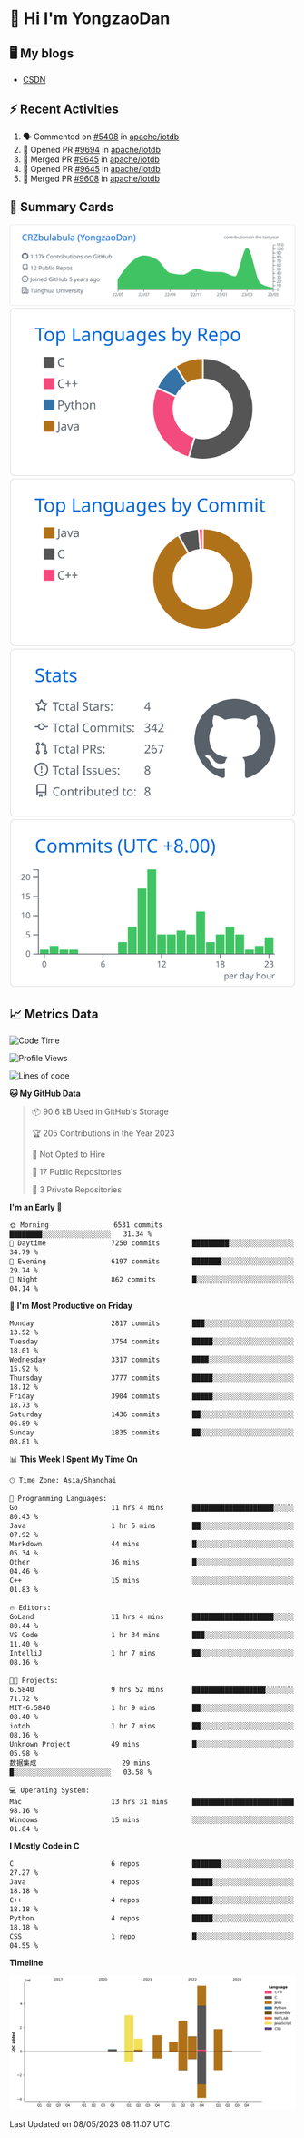 # 👋 Hi I'm YongzaoDan

## 🖥 My blogs
  + [CSDN](https://blog.csdn.net/CRZbulabula?type=blog)

## ⚡ Recent Activities
<!--START_SECTION:activity-->
1. 🗣 Commented on [#5408](https://github.com/apache/iotdb/issues/5408) in [apache/iotdb](https://github.com/apache/iotdb)
2. 💪 Opened PR [#9694](https://github.com/apache/iotdb/pull/9694) in [apache/iotdb](https://github.com/apache/iotdb)
3. 🎉 Merged PR [#9645](https://github.com/apache/iotdb/pull/9645) in [apache/iotdb](https://github.com/apache/iotdb)
4. 💪 Opened PR [#9645](https://github.com/apache/iotdb/pull/9645) in [apache/iotdb](https://github.com/apache/iotdb)
5. 🎉 Merged PR [#9608](https://github.com/apache/iotdb/pull/9608) in [apache/iotdb](https://github.com/apache/iotdb)
<!--END_SECTION:activity-->

## 🎑 Summary Cards

[![](https://raw.githubusercontent.com/CRZbulabula/CRZbulabula/main/profile-summary-card-output/github/0-profile-details.svg)](https://github.com/vn7n24fzkq/github-profile-summary-cards)
[![](https://raw.githubusercontent.com/CRZbulabula/CRZbulabula/main/profile-summary-card-output/github/1-repos-per-language.svg)](https://github.com/vn7n24fzkq/github-profile-summary-cards) [![](https://raw.githubusercontent.com/CRZbulabula/CRZbulabula/main/profile-summary-card-output/github/2-most-commit-language.svg)](https://github.com/vn7n24fzkq/github-profile-summary-cards)
[![](https://raw.githubusercontent.com/CRZbulabula/CRZbulabula/main/profile-summary-card-output/github/3-stats.svg)](https://github.com/vn7n24fzkq/github-profile-summary-cards) [![](https://raw.githubusercontent.com/CRZbulabula/CRZbulabula/main/profile-summary-card-output/github/4-productive-time.svg)](https://github.com/vn7n24fzkq/github-profile-summary-cards)

## 📈 Metrics Data

<!--START_SECTION:waka-->
![Code Time](http://img.shields.io/badge/Code%20Time-107%20hrs%2011%20mins-blue)

![Profile Views](http://img.shields.io/badge/Profile%20Views-6-blue)

![Lines of code](https://img.shields.io/badge/From%20Hello%20World%20I%27ve%20Written-17.5%20million%20lines%20of%20code-blue)

**🐱 My GitHub Data** 

> 📦 90.6 kB Used in GitHub's Storage 
 > 
> 🏆 205 Contributions in the Year 2023
 > 
> 🚫 Not Opted to Hire
 > 
> 📜 17 Public Repositories 
 > 
> 🔑 3 Private Repositories 
 > 
**I'm an Early 🐤** 

```text
🌞 Morning                6531 commits        ████████░░░░░░░░░░░░░░░░░   31.34 % 
🌆 Daytime                7250 commits        █████████░░░░░░░░░░░░░░░░   34.79 % 
🌃 Evening                6197 commits        ███████░░░░░░░░░░░░░░░░░░   29.74 % 
🌙 Night                  862 commits         █░░░░░░░░░░░░░░░░░░░░░░░░   04.14 % 
```
📅 **I'm Most Productive on Friday** 

```text
Monday                   2817 commits        ███░░░░░░░░░░░░░░░░░░░░░░   13.52 % 
Tuesday                  3754 commits        █████░░░░░░░░░░░░░░░░░░░░   18.01 % 
Wednesday                3317 commits        ████░░░░░░░░░░░░░░░░░░░░░   15.92 % 
Thursday                 3777 commits        █████░░░░░░░░░░░░░░░░░░░░   18.12 % 
Friday                   3904 commits        █████░░░░░░░░░░░░░░░░░░░░   18.73 % 
Saturday                 1436 commits        ██░░░░░░░░░░░░░░░░░░░░░░░   06.89 % 
Sunday                   1835 commits        ██░░░░░░░░░░░░░░░░░░░░░░░   08.81 % 
```


📊 **This Week I Spent My Time On** 

```text
🕑︎ Time Zone: Asia/Shanghai

💬 Programming Languages: 
Go                       11 hrs 4 mins       ████████████████████░░░░░   80.43 % 
Java                     1 hr 5 mins         ██░░░░░░░░░░░░░░░░░░░░░░░   07.92 % 
Markdown                 44 mins             █░░░░░░░░░░░░░░░░░░░░░░░░   05.34 % 
Other                    36 mins             █░░░░░░░░░░░░░░░░░░░░░░░░   04.46 % 
C++                      15 mins             ░░░░░░░░░░░░░░░░░░░░░░░░░   01.83 % 

🔥 Editors: 
GoLand                   11 hrs 4 mins       ████████████████████░░░░░   80.44 % 
VS Code                  1 hr 34 mins        ███░░░░░░░░░░░░░░░░░░░░░░   11.40 % 
IntelliJ                 1 hr 7 mins         ██░░░░░░░░░░░░░░░░░░░░░░░   08.16 % 

🐱‍💻 Projects: 
6.5840                   9 hrs 52 mins       ██████████████████░░░░░░░   71.72 % 
MIT-6.5840               1 hr 9 mins         ██░░░░░░░░░░░░░░░░░░░░░░░   08.40 % 
iotdb                    1 hr 7 mins         ██░░░░░░░░░░░░░░░░░░░░░░░   08.16 % 
Unknown Project          49 mins             █░░░░░░░░░░░░░░░░░░░░░░░░   05.98 % 
数据集成                     29 mins             █░░░░░░░░░░░░░░░░░░░░░░░░   03.58 % 

💻 Operating System: 
Mac                      13 hrs 31 mins      █████████████████████████   98.16 % 
Windows                  15 mins             ░░░░░░░░░░░░░░░░░░░░░░░░░   01.84 % 
```

**I Mostly Code in C** 

```text
C                        6 repos             ███████░░░░░░░░░░░░░░░░░░   27.27 % 
Java                     4 repos             █████░░░░░░░░░░░░░░░░░░░░   18.18 % 
C++                      4 repos             █████░░░░░░░░░░░░░░░░░░░░   18.18 % 
Python                   4 repos             █████░░░░░░░░░░░░░░░░░░░░   18.18 % 
CSS                      1 repo              █░░░░░░░░░░░░░░░░░░░░░░░░   04.55 % 
```



**Timeline**

![Lines of Code chart](https://raw.githubusercontent.com/CRZbulabula/CRZbulabula/main/assets/bar_graph.png)


 Last Updated on 08/05/2023 08:11:07 UTC
<!--END_SECTION:waka-->

